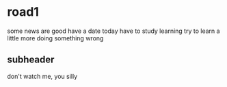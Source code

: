 # road1
some news are good 
have a date today
have to study
learning 
try to learn a little more
doing something wrong

## subheader
don't watch me, you silly
